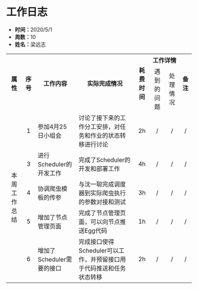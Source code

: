 <h1>工作日志</h1>
<ul>
    <li><strong>时间：</strong>2020/5/1</li>
    <li><strong>周数：</strong>10</li>
    <li><strong>姓名：</strong>梁远志</li>
</ul>
<table style="text-align:center">
  <tr>
    <th rowspan="2">属性</th>
    <th rowspan="2">序号</th>
    <th rowspan="2">工作内容</th>
    <th rowspan="2">实际完成情况</th>
    <th rowspan="2">耗费时间</th>
    <th colspan="2">工作详情</th>
    <th rowspan="2">备注</th>
  </tr>
  <tr>
    <td>遇到的问题</td>
    <td>处理情况</td>
  </tr>
  <tr>
    <td rowspan="6">本周工作总结</td>
    <td>1</td>
    <td style="text-align:left">参加4月25日小组会</td>
    <td style="text-align:left">讨论了接下来的工作分工安排，对任务和作业的状态转移进行讨论</td>
    <td>2h</td>
    <td>/</td>
    <td>/</td>
    <td>/</td>
  </tr>
  <tr>
    <td>3</td>
    <td style="text-align:left">进行Scheduler的开发工作</td>
    <td style="text-align:left">完成了Scheduler的开发和部署工作</td>
    <td>4h</td>
    <td>/</td>
    <td>/</td>
    <td>/</td>
  </tr>
  <tr>
    <td>4</td>
    <td style="text-align:left">协调爬虫模板的传参</td>
    <td style="text-align:left">与沈一聪完成调度器到实际爬虫执行的参数对接和测试</td>
    <td>3h</td>
    <td>/</td>
    <td>/</td>
    <td>/</td>
  </tr>
  <tr>
    <td>5</td>
    <td style="text-align:left">增加了节点管理页面</td>
    <td style="text-align:left">完成了节点管理页面，可以向节点推送Egg代码</td>
    <td>1h</td>
    <td>/</td>
    <td>/</td>
    <td>/</td>
  </tr>
  <tr>
    <td>6</td>
    <td style="text-align:left">增加了Scheduler需要的接口</td>
    <td style="text-align:left">完成接口使得Scheduler可以工作，并预留接口用于代码推送和任务状态转移</td>
    <td>2h</td>
    <td>/</td>
    <td>/</td>
    <td>/</td>
  </tr>
</table>
